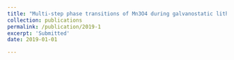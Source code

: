 ```yaml
---
title: "Multi-step phase transitions of Mn3O4 during galvanostatic lithiation: an in-situ TEM investigation."
collection: publications
permalink: /publication/2019-1
excerpt: 'Submitted'
date: 2019-01-01

---
```


